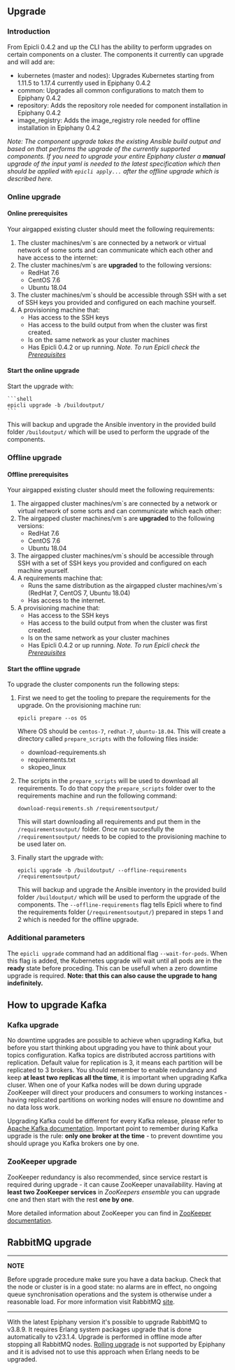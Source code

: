 ## Upgrade

### Introduction

From Epicli 0.4.2 and up the CLI has the ability to perform upgrades on certain components on a cluster. The components it currently can upgrade and will add are:

- kubernetes (master and nodes): Upgrades Kubernetes starting from 1.11.5 to 1.17.4 currently used in Epiphany 0.4.2
- common: Upgrades all common configurations to match them to Epiphany 0.4.2
- repository: Adds the repository role needed for component installation in Epiphany 0.4.2
- image_registry: Adds the image_registry role needed for offline installation in Epiphany 0.4.2

*Note: The component upgrade takes the existing Ansible build output and based on that performs the upgrade of the currently supported components. If you need to upgrade your entire Epiphany cluster a **manual** upgrade of the input yaml is needed to the latest specification which then should be applied with `epicli apply...` after the offline upgrade which is described here.*

### Online upgrade

#### Online prerequisites

Your airgapped existing cluster should meet the following requirements:

1. The cluster machines/vm`s are connected by a network or virtual network of some sorts and can communicate which each other and have access to the internet:
2. The cluster machines/vm`s are **upgraded** to the following versions:
    - RedHat 7.6
    - CentOS 7.6
    - Ubuntu 18.04
3. The cluster machines/vm`s should be accessible through SSH with a set of SSH keys you provided and configured on each machine yourself.
4. A provisioning machine that:
    - Has access to the SSH keys
    - Has access to the build output from when the cluster was first created.
    - Is on the same network as your cluster machines
    - Has Epicli 0.4.2 or up running.
      *Note. To run Epicli check the [Prerequisites](./PREREQUISITES.md)*

#### Start the online upgrade

Start the upgrade with:

    ```shell
    epicli upgrade -b /buildoutput/
    ```

This will backup and upgrade the Ansible inventory in the provided build folder `/buildoutput/` which will be used to perform the upgrade of the components.

### Offline upgrade

#### Offline prerequisites

Your airgapped existing cluster should meet the following requirements:

1. The airgapped cluster machines/vm`s are connected by a network or virtual network of some sorts and can communicate which each other:
2. The airgapped cluster machines/vm`s are **upgraded** to the following versions:
    - RedHat 7.6
    - CentOS 7.6
    - Ubuntu 18.04
3. The airgapped cluster machines/vm`s should be accessible through SSH with a set of SSH keys you provided and configured on each machine yourself.
4. A requirements machine that:
    - Runs the same distribution as the airgapped cluster machines/vm`s (RedHat 7, CentOS 7, Ubuntu 18.04)
    - Has access to the internet.
5. A provisioning machine that:
    - Has access to the SSH keys
    - Has access to the build output from when the cluster was first created.
    - Is on the same network as your cluster machines
    - Has Epicli 0.4.2 or up running.
      *Note. To run Epicli check the [Prerequisites](./PREREQUISITES.md)*

#### Start the offline upgrade

To upgrade the cluster components run the following steps:

1. First we need to get the tooling to prepare the requirements for the upgrade. On the provisioning machine run:

    ```shell
    epicli prepare --os OS
    ```

    Where OS should be `centos-7`, `redhat-7`, `ubuntu-18.04`. This will create a directory called `prepare_scripts` with the following files inside:

    - download-requirements.sh
    - requirements.txt
    - skopeo_linux

2. The scripts in the `prepare_scripts` will be used to download all requirements. To do that copy the `prepare_scripts` folder over to the requirements machine and run the following command:

    ```shell
    download-requirements.sh /requirementsoutput/
    ```

    This will start downloading all requirements and put them in the `/requirementsoutput/` folder. Once run succesfully the `/requirementsoutput/` needs to be copied to the provisioning machine to be used later on.

3. Finally start the upgrade with:

    ```shell
    epicli upgrade -b /buildoutput/ --offline-requirements /requirementsoutput/
    ```

    This will backup and upgrade the Ansible inventory in the provided build folder `/buildoutput/` which will be used to perform the upgrade of the components. The `--offline-requirements` flag tells Epicli where to find the requirements folder (`/requirementsoutput/`) prepared in steps 1 and 2 which is needed for the offline upgrade.

### Additional parameters

The `epicli upgrade` command had an additional flag `--wait-for-pods`. When this flag is added, the Kubernetes upgrade will wait until all pods are in the **ready** state before proceding. This can be usefull when a zero downtime upgrade is required. **Note: that this can also cause the upgrade to hang indefinitely.**

## How to upgrade Kafka

### Kafka upgrade

No downtime upgrades are possible to achieve when upgrading Kafka, but before you start thinking about upgrading you have to think about your topics configuration. Kafka topics are distributed accross partitions with replication. Default value for replication is 3, it means each partition will be replicated to 3 brokers. You should remember to enable redundancy and keep **at least two replicas all the time**, it is important when upgrading Kafka cluser. When one of your Kafka nodes will be down during upgrade ZooKeeper will direct your producers and consumers to working instances - having replicated partitions on working nodes will ensure no downtime and no data loss work.

Upgrading Kafka could be different for every Kafka release, please refer to [Apache Kafka documentation](https://kafka.apache.org/documentation/#upgrade). Important point to remember during Kafka upgrade is the rule: **only one broker at the time** - to prevent downtime you should uprage you Kafka brokers one by one.

### ZooKeeper upgrade

ZooKeeper redundancy is also recommended, since service restart is required during upgrade - it can cause ZooKeeper unavailability. Having at **least two ZooKeeper services** in *ZooKeepers ensemble* you can upgrade one and then start with the rest **one by one**.

More detailed information about ZooKeeper you can find in  [ZooKeeper documentation](https://cwiki.apache.org/confluence/display/ZOOKEEPER).

## RabbitMQ upgrade

---
**NOTE**

Before upgrade procedure make sure you have a data backup.
Check that the node or cluster is in a good state: no alarms are in effect,
no ongoing queue synchronisation operations and the system is otherwise under a reasonable load.
For more information visit RabbitMQ [site](https://www.rabbitmq.com/upgrade.html).

---

With the latest Epiphany version it's possible to upgrade RabbitMQ to v3.8.9.
It requires Erlang system packages upgrade that is done automatically to v23.1.4.
Upgrade is performed in offline mode after stopping all RabbitMQ nodes.
[Rolling upgrade](https://www.rabbitmq.com/upgrade.html#rolling-upgrades) is not supported by Epiphany and it is advised not to use this approach when Erlang needs to be upgraded.
